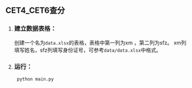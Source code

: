 ## CET4_CET6查分
1. ### 建立数据表格：
    创建一个名为`data.xlsx`的表格，表格中第一列为xm ，第二列为sfz。
    xm列填写姓名，sfz列填写身份证号，可参考`data/data.xlsx`中格式。
 
2. ### 运行：

        python main.py

